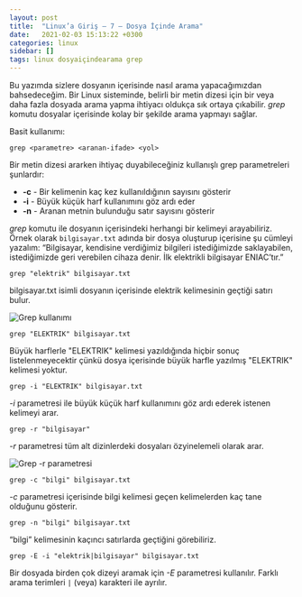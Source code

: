 ```yaml
---
layout: post
title:  "Linux’a Giriş — 7 — Dosya İçinde Arama"
date:   2021-02-03 15:13:22 +0300
categories: linux 
sidebar: []
tags: linux dosyaiçindearama grep
---
```


Bu yazımda sizlere dosyanın içerisinde nasıl arama yapacağımızdan bahsedeceğim. Bir Linux sisteminde, belirli bir metin dizesi için bir veya daha fazla dosyada arama yapma ihtiyacı oldukça sık ortaya çıkabilir. *grep* komutu dosyalar içerisinde kolay bir şekilde arama yapmayı sağlar. 

Basit kullanımı:

```
grep <parametre> <aranan-ifade> <yol>
```

Bir metin dizesi ararken ihtiyaç duyabileceğiniz kullanışlı grep parametreleri şunlardır: 

- **-c** - Bir kelimenin kaç kez kullanıldığının sayısını gösterir
- **-i** - Büyük küçük harf kullanımını göz ardı eder
- **-n** - Aranan metnin bulunduğu satır sayısını gösterir 

*grep* komutu ile dosyanın içerisindeki herhangi bir kelimeyi arayabiliriz. Örnek olarak <code>bilgisayar.txt</code> adında bir dosya oluşturup içerisine şu cümleyi yazalım: “Bilgisayar, kendisine verdiğimiz bilgileri istediğimizde saklayabilen, istediğimizde geri verebilen cihaza denir. İlk elektrikli bilgisayar ENIAC’tır.”

```
grep "elektrik" bilgisayar.txt
```

bilgisayar.txt isimli dosyanın içerisinde elektrik kelimesinin geçtiği satırı bulur. 

![Grep kullanımı](https://i.ibb.co/sp4LpjC/grep.png)

```
grep "ELEKTRIK" bilgisayar.txt
```

Büyük harflerle "ELEKTRIK" kelimesi yazıldığında hiçbir sonuç listelenmeyecektir çünkü dosya içerisinde büyük harfle yazılmış "ELEKTRIK" kelimesi yoktur.

```
grep -i "ELEKTRIK" bilgisayar.txt
```

*-i* parametresi ile büyük küçük harf kullanımını göz ardı ederek istenen kelimeyi arar.

```
grep -r "bilgisayar"
```

*-r* parametresi tüm alt dizinlerdeki dosyaları özyinelemeli olarak arar. 

![Grep -r parametresi](https://i.ibb.co/sCty8DK/grep-r.png)

```
grep -c "bilgi" bilgisayar.txt
```

*-c* parametresi içerisinde bilgi kelimesi geçen kelimelerden kaç tane olduğunu gösterir.

```
grep -n "bilgi" bilgisayar.txt
```

“bilgi” kelimesinin kaçıncı satırlarda geçtiğini görebiliriz.

```
grep -E -i "elektrik|bilgisayar" bilgisayar.txt
```

Bir dosyada birden çok dizeyi aramak için *-E* parametresi kullanılır. Farklı arama terimleri <code>|</code> (veya) karakteri ile ayrılır. 